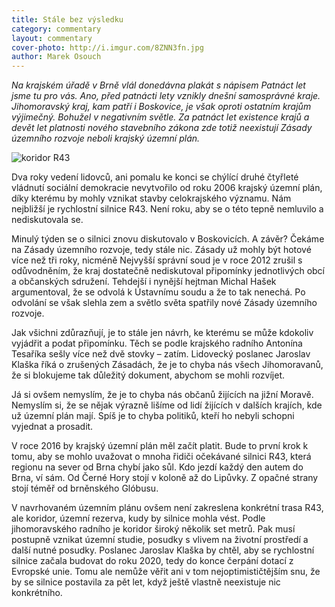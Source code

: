 ```yaml
---
title: Stále bez výsledku
category: commentary
layout: commentary
cover-photo: http://i.imgur.com/8ZNN3fn.jpg
author: Marek Osouch
---
```


*Na krajském úřadě v Brně vlál donedávna plakát s nápisem Patnáct let jsme tu pro vás. Ano, před patnácti lety vznikly dnešní samosprávné kraje. Jihomoravský kraj, kam patří i Boskovice, je však oproti ostatním krajům výjimečný. Bohužel v negativním světle. Za patnáct let existence krajů a devět let platnosti nového stavebního zákona zde totiž neexistují Zásady územního rozvoje neboli krajský územní plán.*

<img src="http://i.imgur.com/8ZNN3fn.jpg" alt="koridor R43" class="img-responsive">

Dva roky vedení lidovců, ani pomalu ke konci se chýlící druhé čtyřleté vládnutí sociální demokracie nevytvořilo od roku 2006 krajský územní plán, díky kterému by mohly vznikat stavby celokrajského významu. Nám nejbližší je rychlostní silnice R43. Není roku, aby se o této tepně nemluvilo a nediskutovala se.

Minulý týden se o silnici znovu diskutovalo v Boskovicích. A závěr? Čekáme na Zásady územního rozvoje, tedy stále nic. Zásady už mohly být hotové více než tři roky, nicméně Nejvyšší správní soud je v roce 2012 zrušil s odůvodněním, že kraj dostatečně nediskutoval připomínky jednotlivých obcí a občanských sdružení. Tehdejší i nynější hejtman Michal Hašek argumentoval, že se odvolá k Ústavnímu soudu a že to tak nenechá. Po odvolání se však slehla zem a světlo světa spatřily nové Zásady územního rozvoje.

Jak všichni zdůrazňují, je to stále jen návrh, ke kterému se může kdokoliv vyjádřit a podat připomínku. Těch se podle krajského radního Antonína Tesaříka sešly více než dvě stovky – zatím. Lidovecký poslanec Jaroslav Klaška říká o zrušených Zásadách, že je to chyba nás všech Jihomoravanů, že si blokujeme tak důležitý dokument, abychom se mohli rozvíjet.

Já si ovšem nemyslím, že je to chyba nás občanů žijících na jižní Moravě. Nemyslím si, že se nějak výrazně lišíme od lidí žijících v dalších krajích, kde už územní plán mají. Spíš je to chyba politiků, kteří ho nebyli schopni vyjednat a prosadit.

V roce 2016 by krajský územní plán měl začít platit. Bude to první krok k tomu, aby se mohlo uvažovat o mnoha řidiči očekávané silnici R43, která regionu na sever od Brna chybí jako sůl. Kdo jezdí každý den autem do Brna, ví sám. Od Černé Hory stojí v koloně až do Lipůvky. Z opačné strany stojí téměř od brněnského Glóbusu.

V navrhovaném územním plánu ovšem není zakreslena konkrétní trasa R43, ale koridor, územní rezerva, kudy by silnice mohla vést. Podle jihomoravského radního je koridor široký několik set metrů. Pak musí postupně vznikat územní studie, posudky s vlivem na životní prostředí a další nutné posudky. Poslanec Jaroslav Klaška by chtěl, aby se rychlostní silnice začala budovat do roku 2020, tedy do konce čerpání dotací z Evropské unie. Tomu ale nemůže věřit ani v tom nejoptimističtějším snu, že by se silnice postavila za pět let, když ještě vlastně neexistuje nic konkrétního.



